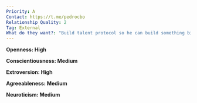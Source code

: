 ```yaml
---
Priority: A
Contact: https://t.me/pedrocbo
Relationship Quality: 2
Tag: External
What do they want?: "Build talent protocol so he can build something big & meaningful and be recognised for it. "
---
```

**Openness: High**

**Conscientiousness: Medium**

**Extroversion: High**

**Agreeableness: Medium**

**Neuroticism: Medium**